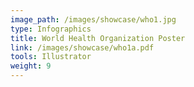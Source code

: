 ```yaml
---
image_path: /images/showcase/who1.jpg
type: Infographics
title: World Health Organization Poster
link: /images/showcase/who1a.pdf
tools: Illustrator
weight: 9
---
```

